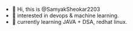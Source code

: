 - 👋 Hi, this is @SamyakSheokar2203
- 👀 interested in devops & machine learning.
- 🌱 currently learning JAVA + DSA, redhat linux.
